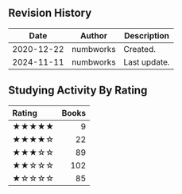 ## Revision History

|Date|Author|Description|
|---|---|---|
|2020-12-22|numbworks|Created.|
|2024-11-11|numbworks|Last update.|

## Studying Activity By Rating

| Rating   |   Books |
|:---------|--------:|
| ★★★★★    |       9 |
| ★★★★☆    |      22 |
| ★★★☆☆    |      89 |
| ★★☆☆☆    |     102 |
| ★☆☆☆☆    |      85 |

